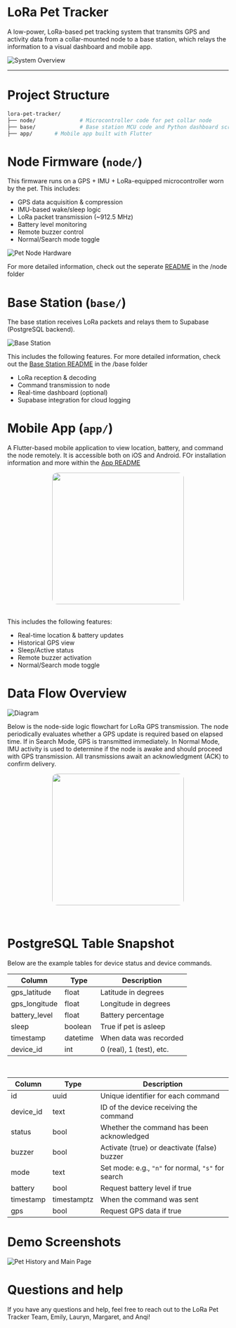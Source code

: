 LoRa Pet Tracker
=========

A low-power, LoRa-based pet tracking system that transmits GPS and activity data from a collar-mounted node to a base station, which relays the information to a visual dashboard and mobile app.

![System Overview](images/picture.png)

---

Project Structure
=========

```bash
lora-pet-tracker/
├── node/              # Microcontroller code for pet collar node
├── base/              # Base station MCU code and Python dashboard scripts
├── app/       # Mobile app built with Flutter
```

Node Firmware (`node/`)
=========

This firmware runs on a GPS + IMU + LoRa-equipped microcontroller worn by the pet. This includes:

- GPS data acquisition & compression
- IMU-based wake/sleep logic
- LoRa packet transmission (~912.5 MHz)
- Battery level monitoring
- Remote buzzer control
- Normal/Search mode toggle

![Pet Node Hardware](node/images/collar.png)

For more detailed information, check out the seperate [README](node/README.md) in the /node folder

Base Station (`base/`)
=========

The base station receives LoRa packets and relays them to Supabase (PostgreSQL backend).

![Base Station](base/images/basestation.png)

This includes the following features. For more detailed information, check out the [Base Station README](base/README.md) in the /base folder
- LoRa reception & decoding
- Command transmission to node
- Real-time dashboard (optional)
- Supabase integration for cloud logging

Mobile App (`app/`)
=========
A Flutter-based mobile application to view location, battery, and command the node remotely. It is accessible both on iOS and Android. FOr installation information and more within the [App README](app/README.md)


<div align="center">
  <figure>
    <img src="app/assets/readme/demo.gif" width="300" style="border-radius:12px;">
  </figure>
</div>
</br>
This includes the following features:

- Real-time location & battery updates
- Historical GPS view
- Sleep/Active status
- Remote buzzer activation
- Normal/Search mode toggle

Data Flow Overview
=========
![Diagram](images/diagram.png)

Below is the node-side logic flowchart for LoRa GPS transmission. The node periodically evaluates whether a GPS update is required based on elapsed time. If in Search Mode, GPS is transmitted immediately. In Normal Mode, IMU activity is used to determine if the node is awake and should proceed with GPS transmission. All transmissions await an acknowledgment (ACK) to confirm delivery.

<div align="center">
  <figure>
    <img src="images/communication.png" width="300" style="border-radius:12px;">
  </figure>
</div>
</br>

PostgreSQL Table Snapshot
=========

Below are the example tables for device status and device commands.

<div align="center">

| Column           | Type      | Description                   |
|------------------|-----------|-------------------------------|
| gps_latitude     | float     | Latitude in degrees           |
| gps_longitude    | float     | Longitude in degrees          |
| battery_level    | float     | Battery percentage            |
| sleep            | boolean   | True if pet is asleep         |
| timestamp        | datetime  | When data was recorded        |
| device_id        | int       | 0 (real), 1 (test), etc.      |

</div>
</br>
<div align="center">

| Column      | Type        | Description                                 |
|-------------|-------------|---------------------------------------------|
| id          | uuid        | Unique identifier for each command          |
| device_id   | text        | ID of the device receiving the command      |
| status      | bool        | Whether the command has been acknowledged   |
| buzzer      | bool        | Activate (true) or deactivate (false) buzzer |
| mode        | text        | Set mode: e.g., `"n"` for normal, `"s"` for search |
| battery     | bool        | Request battery level if true               |
| timestamp   | timestamptz | When the command was sent                   |
| gps         | bool        | Request GPS data if true                    |

</div>


Demo Screenshots
=========
<!-- <p align="center">
  <img src="app/assets/readme/homepage.png" width="45%" style="border-radius: 12px; margin-right: 10px;">
  <img src="app/assets/readme/history.png" width="45%" style="border-radius: 12px;">
</p> -->

![Pet History and Main Page](app/assets/readme/main.png)


Questions and help
==================
If you have any questions and help, feel free to reach out to the LoRa Pet Tracker Team, Emily, Lauryn, Margaret, and Anqi!
